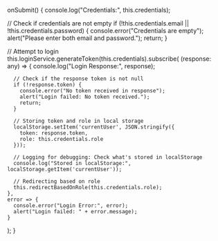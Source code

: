 onSubmit() {
  console.log("Credentials:", this.credentials);
  
  // Check if credentials are not empty
  if (!this.credentials.email || !this.credentials.password) {
    console.error("Credentials are empty");
    alert("Please enter both email and password.");
    return;
  }

  // Attempt to login
  this.loginService.generateToken(this.credentials).subscribe(
    (response: any) => {
      console.log("Login Response:", response);

      // Check if the response token is not null
      if (!response.token) {
        console.error("No token received in response");
        alert("Login failed: No token received.");
        return;
      }

      // Storing token and role in local storage
      localStorage.setItem('currentUser', JSON.stringify({
        token: response.token,
        role: this.credentials.role
      }));

      // Logging for debugging: Check what's stored in localStorage
      console.log("Stored in localStorage:", localStorage.getItem('currentUser'));

      // Redirecting based on role
      this.redirectBasedOnRole(this.credentials.role);
    },
    error => {
      console.error("Login Error:", error);
      alert("Login failed: " + error.message);
    }
  );
}